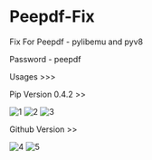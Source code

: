 # Peepdf-Fix
Fix For Peepdf - pylibemu and pyv8

Password - peepdf

Usages >>>

Pip Version 0.4.2 >>

![1](https://github.com/user-attachments/assets/ce1d501c-d1a8-44f1-a750-d4fde1cfbe39)
![2](https://github.com/user-attachments/assets/c19275ea-3f44-4f32-93c3-8e3de640a2ce)
![3](https://github.com/user-attachments/assets/632ebadf-9ae9-4f9a-8f4b-55a79ed012e8)

Github Version >>

![4](https://github.com/user-attachments/assets/cdb6132d-7d15-49ba-b764-d6b8155e80ee)
![5](https://github.com/user-attachments/assets/c4f057f9-e063-45dd-88cd-3d1d7ebffc6a)
